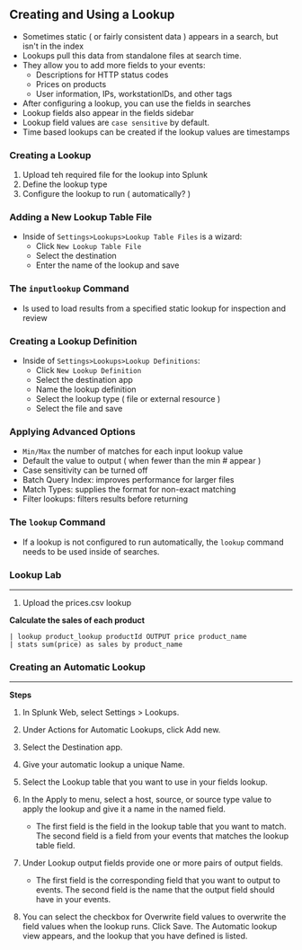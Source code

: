## Creating and Using a Lookup
* Sometimes static ( or fairly consistent data ) appears in a search, but isn't in the index
* Lookups pull this data from standalone files at search time. 
* They allow you to add more fields to your events:
  * Descriptions for HTTP status codes
  * Prices on products
  * User information, IPs, workstationIDs, and other tags
* After configuring a lookup, you can use the fields in searches
* Lookup fields also appear in the fields sidebar
* Lookup field values are `case sensitive` by default.
* Time based lookups can be created if the lookup values are timestamps

### Creating a Lookup
1. Upload teh required file for the lookup into Splunk
2. Define the lookup type
3. Configure the lookup to run ( automatically? )

### Adding a New Lookup Table File
* Inside of `Settings>Lookups>Lookup Table Files` is a wizard:
  * Click `New Lookup Table File`
  * Select the destination
  * Enter the name of the lookup and save

### The `inputlookup` Command
* Is used to load results from a specified static lookup for inspection and review

### Creating a Lookup Definition
* Inside of `Settings>Lookups>Lookup Definitions`:
  * Click `New Lookup Definition`
  * Select the destination app
  * Name the lookup definition
  * Select the lookup type ( file or external resource )
  * Select the file and save

### Applying Advanced Options
* `Min/Max` the number of matches for each input lookup value
* Default the value to output ( when fewer than the min # appear )
* Case sensitivity can be turned off
* Batch Query Index: improves performance for larger files
* Match Types: supplies the format for non-exact matching
* Filter lookups: filters results before returning

### The `lookup` Command
* If a lookup is not configured to run automatically, the `lookup` command needs to be used inside of searches. 

### Lookup Lab
----
1. Upload the prices.csv lookup

**Calculate the sales of each product** 
```index=web sourcetype=access* action=purchase
| lookup product_lookup productId OUTPUT price product_name
| stats sum(price) as sales by product_name
```
### Creating an Automatic Lookup
-----
**Steps**
1. In Splunk Web, select Settings > Lookups.
2.  Under Actions for Automatic Lookups, click Add new.
3.  Select the Destination app.
4.  Give your automatic lookup a unique Name.
6.  Select the Lookup table that you want to use in your fields lookup.
7.  In the Apply to menu, select a host, source, or source type value to apply the lookup and give it a name in the named field.
     *  The first field is the field in the lookup table that you want to match. The second field is a field from your events that matches the lookup table field. 
8.  Under Lookup output fields provide one or more pairs of output fields.
     *  The first field is the corresponding field that you want to output to events. The second field is the name that the output field should have in your events. 

9.  You can select the checkbox for Overwrite field values to overwrite the field values when the lookup runs.  Click Save.
The Automatic lookup view appears, and the lookup that you have defined is listed.
